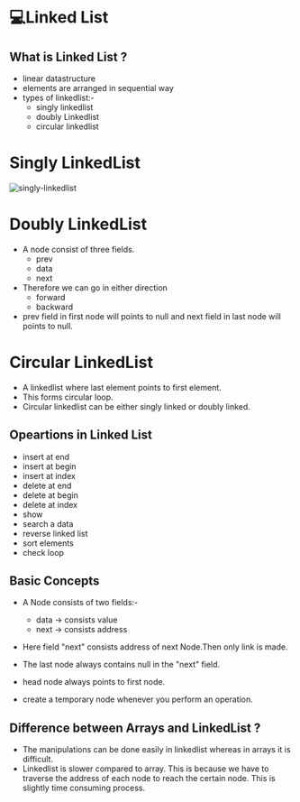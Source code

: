 
# 💻**Linked List**

## **What is Linked List ?**

- linear datastructure 
- elements are arranged in sequential way
- types of linkedlist:-
    - singly linkedlist
    - doubly Linkedlist
    - circular linkedlist

# **Singly LinkedList**
![singly-linkedlist](https://user-images.githubusercontent.com/76623387/224223723-e77f03a6-5391-4cc3-9050-8938f229a0fe.png)

# **Doubly LinkedList**

- A node consist of three fields.
    - prev
    - data
    - next
- Therefore we can go in either direction 
    - forward
    - backward
- prev field in first node will points to null and next field in last node will points to null.

# **Circular LinkedList**
- A linkedlist where last element points to first element.
- This forms circular loop.
- Circular linkedlist can be either singly linked or doubly linked.

## **Opeartions in Linked List**
- insert at end
- insert at begin
- insert at index
- delete at end
- delete at begin
- delete at index
- show
- search a data
- reverse linked list
- sort elements
- check loop 

## **Basic Concepts**

- A Node consists of two fields:-
    - data -> consists value
    - next -> consists address

- Here field "next" consists address of next Node.Then only link is made.

- The last node always contains null in the "next" field.

- head node always points to first node.

- create a temporary node whenever you perform an operation. 

## **Difference between Arrays and LinkedList ?**

- The manipulations can be done easily in linkedlist whereas in arrays it is difficult.
- Linkedlist is slower compared to array. This is because we have to traverse the address of each node to reach the certain node. This is slightly time consuming process.
